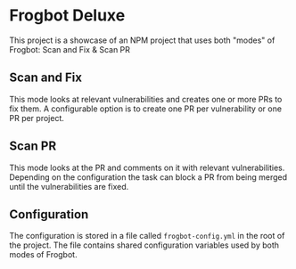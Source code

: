 # Frogbot Deluxe
This project is a showcase of an NPM project that uses both "modes" of Frogbot: Scan and Fix & Scan PR

## Scan and Fix
This mode looks at relevant vulnerabilities and creates one or more PRs to fix them.  A configurable option is to create
one PR per vulnerability or one PR per project.

## Scan PR
This mode looks at the PR and comments on it with relevant vulnerabilities.  Depending on the configuration the task can
block a PR from being merged until the vulnerabilities are fixed.

## Configuration
The configuration is stored in a file called `frogbot-config.yml` in the root of the project.  The file contains shared
configuration variables used by both modes of Frogbot.

